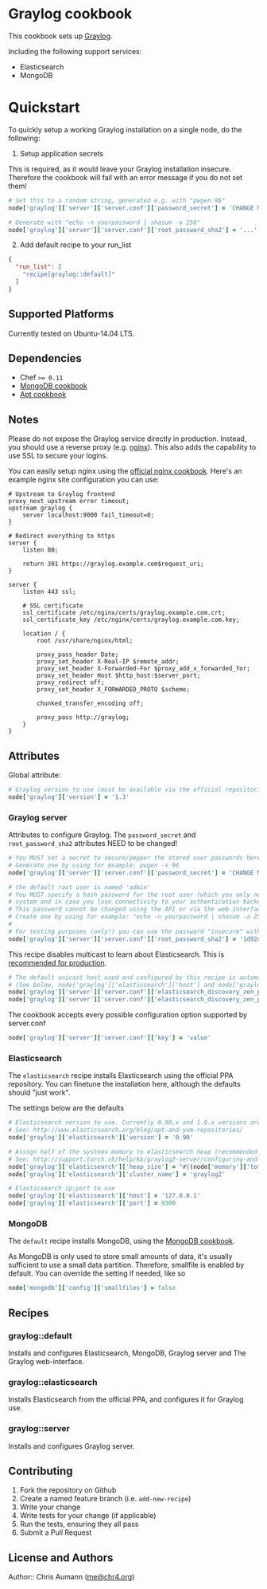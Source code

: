 # Graylog cookbook

This cookbook sets up [Graylog](http://graylog.org).

Including the following support services:

- Elasticsearch
- MongoDB

# Quickstart

To quickly setup a working Graylog installation on a single node, do the following:

1. Setup application secrets

  This is required, as it would leave your Graylog installation insecure. Therefore the cookbook
  will fail with an error message if you do not set them!

  ```ruby
  # Set this to a random string, generated e.g. with "pwgen 96"
  node['graylog']['server']['server.conf']['password_secret'] = 'CHANGE ME!'

  # Generate with "echo -n yourpassword | shasum -a 256"
  node['graylog']['server']['server.conf']['root_password_sha2'] = '...'
  ```

2. Add default recipe to your run\_list

  ```json
  {
    "run_list": [
      "recipe[graylog::default]"
    ]
  }
  ```


## Supported Platforms

Currently tested on Ubuntu-14.04 LTS.

## Dependencies

- Chef `>= 0.11`
- [MongoDB cookbook](https://github.com/hipsnip-cookbooks/mongodb)
- [Apt cookbook](https://github.com/opscode-cookbooks/apt)


## Notes

Please do not expose the Graylog service directly in production. Instead, you
should use a reverse proxy (e.g. [nginx](http://nginx.org)).
This also adds the capability to use SSL to secure your logins.

You can easily setup nginx using the [official nginx cookbook](https://github.com/opscode-cookbooks/nginx).
Here's an example nginx site configuration you can use:

```
# Upstream to Graylog frontend
proxy_next_upstream error timeout;
upstream graylog {
    server localhost:9000 fail_timeout=0;
}

# Redirect everything to https
server {
    listen 80;

    return 301 https://graylog.example.com$request_uri;
}

server {
    listen 443 ssl;

    # SSL certificate
    ssl_certificate /etc/nginx/certs/graylog.example.com.crt;
    ssl_certificate_key /etc/nginx/certs/graylog.example.com.key;

    location / {
        root /usr/share/nginx/html;

        proxy_pass_header Date;
        proxy_set_header X-Real-IP $remote_addr;
        proxy_set_header X-Forwarded-For $proxy_add_x_forwarded_for;
        proxy_set_header Host $http_host:$server_port;
        proxy_redirect off;
        proxy_set_header X_FORWARDED_PROTO $scheme;

        chunked_transfer_encoding off;

        proxy_pass http://graylog;
    }
}
```


## Attributes

Global attribute:

```ruby
# Graylog version to use (must be available via the official repositories)
node['graylog']['version'] = '1.3'
```

### Graylog server

Attributes to configure Graylog.
The `password_secret` and `root_password_sha2` attributes NEED to be changed!

```ruby
# You MUST set a secret to secure/pepper the stored user passwords here. Use at least 64 characters.
# Generate one by using for example: pwgen -s 96
node['graylog']['server']['server.conf']['password_secret'] = 'CHANGE ME!'

# the default root user is named 'admin'
# You MUST specify a hash password for the root user (which you only need to initially set up the
# system and in case you lose connectivity to your authentication backend)
# This password cannot be changed using the API or via the web interface.
# Create one by using for example: "echo -n yourpassword | shasum -a 256"
#
# For testing purposes (only!) you can use the password "insecure" with the following hash
node['graylog']['server']['server.conf']['root_password_sha2'] = '1d92dae504a70fbcae6d3721a55d7eacaf94d3133ea5f0394b7d203d64841110'
```

This recipe disables multicast to learn about Elasticsearch. This is [recommended for production](http://support.torch.sh/help/kb/graylog2-server/configuring-and-tuning-elasticsearch-for-graylog2-v0200).

```ruby
# The default unicast host used and configured by this recipe is automatically retrieved from the Elasticsearch attributes
# (See below, node['graylog']['elasticsearch']['host'] and node['graylog']['elasticsearch']['port'])
node['graylog']['server']['server.conf']['elasticsearch_discovery_zen_ping_multicast_enabled'] = false
node['graylog']['server']['server.conf']['elasticsearch_discovery_zen_ping_unicast_hosts'] = '127.0.0.1:1234'
```

The cookbook accepts every possible configuration option supported by server.conf

```ruby
node['graylog']['server']['server.conf']['key'] = 'value'
```


### Elasticsearch

The `elasticsearch` recipe installs Elasticsearch using the official PPA repository.
You can finetune the installation here, although the defaults should "just work".

The settings below are the defaults

```ruby
# Elasticsearch version to use. Currently 0.90.x and 1.0.x versions are available
# See: http://www.elasticsearch.org/blog/apt-and-yum-repositories/
node['graylog']['elasticsearch']['version'] = '0.90'

# Assign half of the systems memory to elasticsearch heap (recommended setting)
# See: http://support.torch.sh/help/kb/graylog2-server/configuring-and-tuning-elasticsearch-for-graylog2-v0200
node['graylog']['elasticsearch']['heap_size'] = "#{(node['memory']['total'].to_i / 1024 / 2).to_i}m"
node['graylog']['elasticsearch']['cluster_name'] = 'graylog2'

# Elasticsearch ip:port to use
node['graylog']['elasticsearch']['host'] = '127.0.0.1'
node['graylog']['elasticsearch']['port'] = 9300
```


### MongoDB

The `default` recipe installs MongoDB, using the [MongoDB cookbook](https://github.com/hipsnip-cookbooks/mongodb).

As MongoDB is only used to store small amounts of data, it's usually sufficient to use a small data partition. Therefore, smallfile is enabled by default.
You can override the setting if needed, like so

```ruby
node['mongodb']['config']['smallfiles'] = false
```


## Recipes

### graylog::default

Installs and configures Elasticsearch, MongoDB, Graylog server and The Graylog web-interface.

### graylog::elasticsearch

Installs Elasticsearch from the official PPA, and configures it for Graylog use.

### graylog::server

Installs and configures Graylog server.


## Contributing

1. Fork the repository on Github
2. Create a named feature branch (i.e. `add-new-recipe`)
3. Write your change
4. Write tests for your change (if applicable)
5. Run the tests, ensuring they all pass
6. Submit a Pull Request

## License and Authors

Author:: Chris Aumann (<me@chr4.org>)
